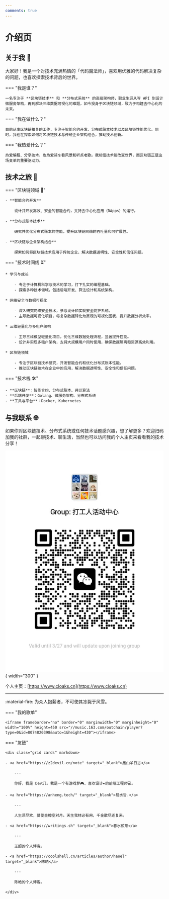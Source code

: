 ```yaml
---
comments: true
---
```


# 介绍页

## 关于我 👋

大家好！我是一个对技术充满热情的「代码魔法师」，喜欢用优雅的代码解决复杂的问题，也喜欢探索技术背后的世界。

=== "我是谁？"

    一名专注于 **区块链技术** 和 **分布式系统** 的高级架构师，职业生涯从写 API 到设计微服务架构，再到解决三维数据可视化的难题，如今投身于区块链领域，致力于构建去中心化的未来。

=== "我在做什么？"

    目前从事区块链相关的工作，专注于智能合约开发、分布式账本技术以及区块链性能优化。同时，我也在探索如何将区块链技术与传统企业架构结合，推动技术创新。

=== "我热爱什么？"

    热爱编程、分享技术，也热爱骑车看风景和听点老歌。我相信技术能改变世界，而区块链正是这场变革的重要驱动力。

## 技术之旅 🌟

=== "区块链领域 🚀"

    - **智能合约开发**  

        设计并开发高效、安全的智能合约，支持去中心化应用（DApps）的运行。

    - **分布式账本技术**  
        
        研究并优化分布式账本的性能，提升区块链网络的吞吐量和可扩展性。
      
    - **区块链与企业架构结合**  

        探索如何将区块链技术应用于传统企业，解决数据透明性、安全性和信任问题。

=== "技术时间线 ⏳"

    * 学习与成长

        - 专注于计算机科学与技术的学习，打下扎实的编程基础。
        - 探索多种技术领域，包括后端开发、算法设计和系统架构。

    * 网络安全与数据可视化

        - 深入研究网络安全技术，参与设计和实现安全防护系统。
        - 主导数据可视化项目，将复杂数据转化为直观的可视化图表，提升数据分析效率。

    * 三维轻量化与多租户架构

        - 主导三维模型轻量化项目，优化三维数据处理流程，显著提升性能。
        - 设计并实现多租户架构，支持大规模用户同时使用，确保数据隔离和资源高效利用。

    * 区块链领域

        - 专注于区块链技术研究，开发智能合约和优化分布式账本性能。
        - 推动区块链技术在企业中的应用，解决数据透明性、安全性和信任问题。

=== "技术栈 🛠️"

    - **区块链**：智能合约、分布式账本、共识算法
    - **后端开发**：Golang、微服务架构、分布式系统
    - **工具与平台**：Docker、Kubernetes

## 与我联系 🌐

如果你对区块链技术、分布式系统或任何技术话题感兴趣，想了解更多？欢迎扫码加我的社群，一起聊技术、聊生活，当然也可以访问我的个人主页来看看我的技术分享！


![社群二维码](assets/group.png){ width="300" }

个人主页：[https://www.cloaks.cn](https://www.cloaks.cn)

---

:material-fire: 为众人抱薪者，不可使其冻毙于风雪。

=== "我的歌单"

    <iframe frameborder="no" border="0" marginwidth="0" marginheight="0" width="100%" height=450 src="//music.163.com/outchain/player?type=0&id=8074820398&auto=1&height=430"></iframe>

=== "友链"

    <div class="grid cards" markdown>

    - <a href="https://z2devil.cn/note" target="_blank">黑山羊日志</a>

        ---

        你好，我是 Devil。我是一个有游戏梦🎮、喜欢设计✒️的前端工程师💻。
        
    - <a href="https://anheng.tech/" target="_blank">易水哲.</a>

        ---

        人生须尽欢，莫使金樽空对月。天生我材必有用，千金散尽还复来。

    - <a href="https://writings.sh" target="_blank">春水煎茶</a>

        ---

        王超的个人博客。

    - <a href="https://coolshell.cn/articles/author/haoel" target="_blank">陈皓</a>

        ---

        陈皓的个人博客。
        
    </div>
